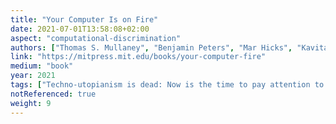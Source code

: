 ```yaml
---
title: "Your Computer Is on Fire"
date: 2021-07-01T13:58:08+02:00
aspect: "computational-discrimination"
authors: ["Thomas S. Mullaney", "Benjamin Peters", "Mar Hicks", "Kavita Philip"]
link: "https://mitpress.mit.edu/books/your-computer-fire"
medium: "book"
year: 2021
tags: ["Techno-utopianism is dead: Now is the time to pay attention to the inequality, marginalization, and biases woven into our technological systems."]
notReferenced: true
weight: 9
---
```

